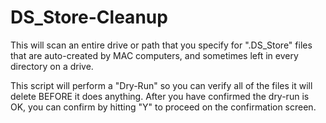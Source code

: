 # DS_Store-Cleanup
This will scan an entire drive or path that you specify for ".DS_Store" files that are auto-created by MAC computers, and sometimes left in every directory on a drive.

This script will perform a "Dry-Run" so you can verify all of the files it will delete BEFORE it does anything. After you have confirmed the dry-run is OK, you can confirm by hitting "Y" to proceed on the confirmation screen.